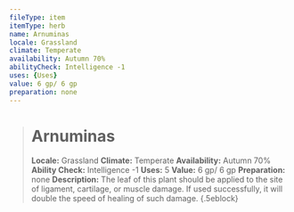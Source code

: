 ```yaml
---
fileType: item
itemType: herb
name: Arnuminas
locale: Grassland
climate: Temperate
availability: Autumn 70%
abilityCheck: Intelligence -1
uses: {Uses}
value: 6 gp/ 6 gp
preparation: none
---
```

>#  Arnuminas
>
> **Locale:** Grassland
> **Climate:** Temperate
> **Availability:** Autumn 70%
> **Ability Check:** Intelligence -1
> **Uses:** 5
> **Value:** 6 gp/ 6 gp
> **Preparation:** none
> **Description:** The leaf of this plant should be applied to the site of ligament, cartilage, or muscle damage. If used successfully, it will double the speed of healing of such damage.
{.5eblock}

